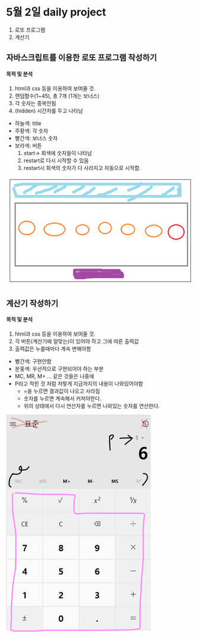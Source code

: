 # 5월 2일 daily project
1. 로또 프로그램
2. 계산기

## 자바스크립트를 이용한 로또 프로그램 작성하기
#### 목적 및 분석
1. html과 css 등을 이용하여 보여줄 것.
2. 랜덤함수(1~45), 총 7개 (1개는 보너스)
3. 각 숫자는 중복안됨
4. (hidden) 시간차를 두고 나타남
- 하늘색: title
- 주황색: 각 숫자
- 빨간색: 보너스 숫자
- 보라색: 버튼
    1. start-> 회색에 숫자들이 나타남
    2. restart로 다시 시작할 수 있음
    3. restart시 회색의 숫자가 다 사라지고 자동으로 시작함.

![로또 1차도안](../../img/05021532.png)


## 계산기 작성하기
#### 목적 및 분석
1. html과 css 등을 이용하여 보여줄 것.
2. 각 버튼(계산기에 알맞는)이 있어야 하고 그에 따른 출력값
3. 출력값은 누를때마다 계속 변해야함

- 빨간색: 구현안함
- 분홍색: 우선적으로 구현되어야 하는 부분
- MC, MR, M+ ... 같은 것들은 나중에
- P라고 적힌 것 처럼 저렇게 지금까지의 내용이 나와있어야함
    - =을 누르면 결과값이 나오고 사라짐
    - 숫자를 누르면 계속해서 커져야한다.
    - 위의 상태에서 다시 연산자를 누르면 나와있는 숫자를 연산한다.

![계산기 1차도안](../../img/05021531.png)